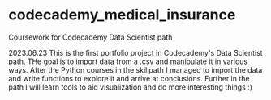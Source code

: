 # codecademy_medical_insurance
Coursework for Codecademy Data Scientist path

2023.06.23
  This is the first portfolio project in Codecademy's Data Scientist path. THe goal is to import data from a .csv and manipulate it in various ways.
  After the Python courses in the skillpath I managed to import the data and write functions to explore it and arrive at conclusions.
  Further in the path I will learn tools to aid visualization and do more interesting things :)
